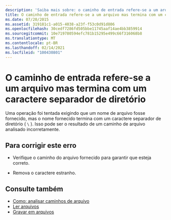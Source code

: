 ```yaml
---
description: 'Saiba mais sobre: o caminho de entrada refere-se a um arquivo, mas termina com um caractere separador de diretório'
title: O caminho de entrada refere-se a um arquivo mas termina com um caractere separador de diretório
ms.date: 07/20/2015
ms.assetid: 319181c1-a015-4038-a23f-f53c0d91d806
ms.openlocfilehash: 30cedf7286fd505bbe11745aaf14ae4bb3859914
ms.sourcegitcommit: 10e719780594efc781b15295e499c66f316068b8
ms.translationtype: MT
ms.contentlocale: pt-BR
ms.lasthandoff: 02/14/2021
ms.locfileid: "100430801"
---
```

# <a name="the-input-path-refers-to-a-file-but-ends-with-a-directory-separator-character"></a>O caminho de entrada refere-se a um arquivo mas termina com um caractere separador de diretório

Uma operação foi tentada exigindo que um nome de arquivo fosse fornecido, mas o nome fornecido termina com um caractere separador de diretório ( `\` ). Isso pode ser o resultado de um caminho de arquivo analisado incorretamente.  
  
## <a name="to-correct-this-error"></a>Para corrigir este erro  
  
- Verifique o caminho do arquivo fornecido para garantir que esteja correto.  
  
- Remova o caractere estranho.  
  
## <a name="see-also"></a>Consulte também

- [Como: analisar caminhos de arquivo](../developing-apps/programming/drives-directories-files/how-to-parse-file-paths.md)
- [Ler arquivos](../developing-apps/programming/drives-directories-files/reading-from-files.md)
- [Gravar em arquivos](../developing-apps/programming/drives-directories-files/writing-to-files.md)
